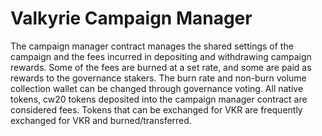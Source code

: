 # Valkyrie Campaign Manager
The campaign manager contract manages the shared settings of the campaign and the fees incurred in depositing and withdrawing campaign rewards.
Some of the fees are burned at a set rate, and some are paid as rewards to the governance stakers. The burn rate and non-burn volume collection wallet can be changed through governance voting.
All native tokens, cw20 tokens deposited into the campaign manager contract are considered fees. Tokens that can be exchanged for VKR are frequently exchanged for VKR and burned/transferred.